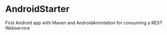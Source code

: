 AndroidStarter
==============

First Android app with Maven and AndroidAnnotation for consuming a REST Webservice
